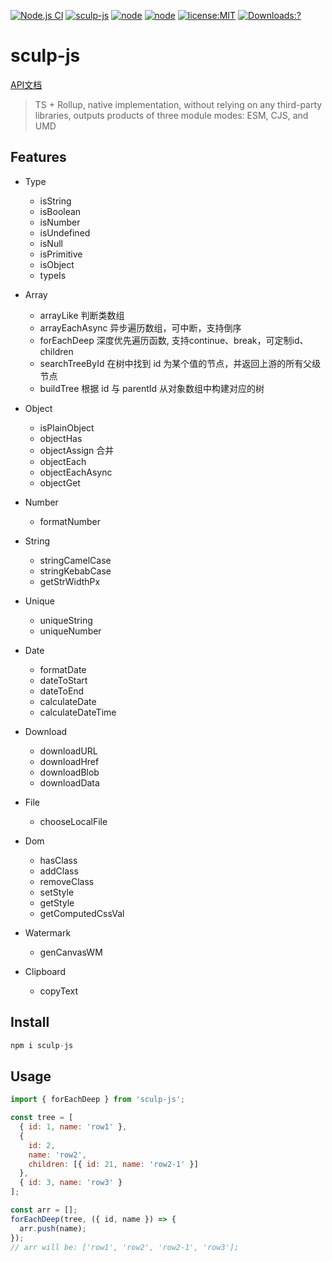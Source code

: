 [![Node.js CI](https://github.com/chandq/sculp-js/actions/workflows/node.js.yml/badge.svg)](https://github.com/chandq/sculp-js/actions/workflows/node.js.yml)
[![sculp-js](https://img.shields.io/github/package-json/v/chandq/sculp-js?style=flat-square)](https://github.com/chandq/sculp-js)
[![node](https://img.shields.io/badge/node-v12.0.0-blue)](https://nodejs.org/download/release/v12.0.0/)
[![node](https://img.shields.io/badge/language-typescript-orange.svg)](https://nodejs.org/download/release/v12.0.0/)
[![license:MIT](https://img.shields.io/npm/l/vue.svg?sanitize=true)](https://github.com/chandq/sculp-js/blob/main/LICENSE.md)
[![Downloads:?](https://img.shields.io/npm/dm/sculp-js.svg?sanitize=true)](https://npmcharts.com/compare/sculp-js?minimal=true)

# sculp-js

[API文档](https://chandq.github.io/sculp-js/)

> TS + Rollup, native implementation, without relying on any third-party libraries, outputs products of three module modes: ESM, CJS, and UMD

## Features

- Type

  - isString
  - isBoolean
  - isNumber
  - isUndefined
  - isNull
  - isPrimitive
  - isObject
  - typeIs

- Array

  - arrayLike 判断类数组
  - arrayEachAsync 异步遍历数组，可中断，支持倒序
  - forEachDeep 深度优先遍历函数, 支持continue、break，可定制id、children
  - searchTreeById 在树中找到 id 为某个值的节点，并返回上游的所有父级节点
  - buildTree 根据 id 与 parentId 从对象数组中构建对应的树

- Object

  - isPlainObject
  - objectHas
  - objectAssign 合并
  - objectEach
  - objectEachAsync
  - objectGet

- Number

  - formatNumber

- String

  - stringCamelCase
  - stringKebabCase
  - getStrWidthPx

- Unique

  - uniqueString
  - uniqueNumber

- Date

  - formatDate
  - dateToStart
  - dateToEnd
  - calculateDate
  - calculateDateTime

- Download

  - downloadURL
  - downloadHref
  - downloadBlob
  - downloadData

- File

  - chooseLocalFile

- Dom

  - hasClass
  - addClass
  - removeClass
  - setStyle
  - getStyle
  - getComputedCssVal

- Watermark

  - genCanvasWM

- Clipboard
  - copyText

## Install

```js
npm i sculp-js
```

## Usage

```js
import { forEachDeep } from 'sculp-js';

const tree = [
  { id: 1, name: 'row1' },
  {
    id: 2,
    name: 'row2',
    children: [{ id: 21, name: 'row2-1' }]
  },
  { id: 3, name: 'row3' }
];

const arr = [];
forEachDeep(tree, ({ id, name }) => {
  arr.push(name);
});
// arr will be: ['row1', 'row2', 'row2-1', 'row3'];
```
